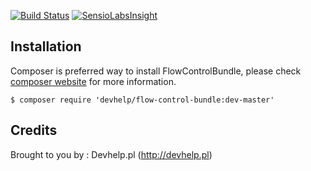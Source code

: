 [![Build Status](https://travis-ci.org/devhelp/FlowControlBundle.png)](https://travis-ci.org/devhelp/FlowControlBundle) [![SensioLabsInsight](https://insight.sensiolabs.com/projects/cf024010-1a11-47c8-988a-bb0b8e2aac56/mini.png)](https://insight.sensiolabs.com/projects/1dc1cc7b-a147-4202-8bb7-0768ec6d82a3)

## Installation

Composer is preferred way to install FlowControlBundle, please check [composer website](http://getcomposer.org) for more information.

```
$ composer require 'devhelp/flow-control-bundle:dev-master'
```

## Credits

Brought to you by : Devhelp.pl (http://devhelp.pl)